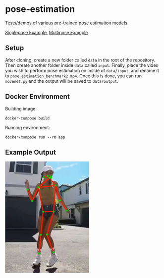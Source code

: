 # pose-estimation
Tests/demos of various pre-trained pose estimation models.

[Singlepose Example](https://youtu.be/N1KlFnjoEtg), [Multipose Example](https://youtu.be/XxJNebC_oqc)

## Setup

After cloning, create a new folder called ``data`` in the root of the repository. Then create another folder inside ``data`` called ``input``.
Finally, place the video you wish to perform pose estimation on inside of ``data/input``, and rename it to ``pose_estimation_benchmark2.mp4``.
Once this is done, you can run ``movenet.py`` and the output will be saved to ``data/output``.

## Docker Environment
Building image:
```
docker-compose build
```

Running environment:
```
docker-compose run --rm app
```

## Example Output
<img src="./images/demo_image.jpg" width="270px"></img>
